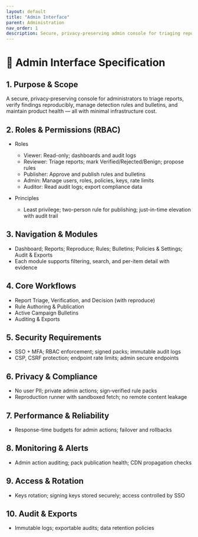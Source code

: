 ```yaml
---
layout: default
title: "Admin Interface"
parent: Administration
nav_order: 1
description: Secure, privacy-preserving admin console for triaging reports, managing detection rules, and maintaining product health with minimal infrastructure cost
---
```

# 🧭 Admin Interface Specification

## 1. Purpose & Scope
A secure, privacy‑preserving console for administrators to triage reports, verify findings reproducibly, manage detection rules and bulletins, and maintain product health — all with minimal infrastructure cost.

## 2. Roles & Permissions (RBAC)
- Roles
  - Viewer: Read-only; dashboards and audit logs
  - Reviewer: Triage reports; mark Verified/Rejected/Benign; propose rules
  - Publisher: Approve and publish rules and bulletins
  - Admin: Manage users, roles, policies, keys, rate limits
  - Auditor: Read audit logs; export compliance data

- Principles
  - Least privilege; two-person rule for publishing; just-in-time elevation with audit trail

## 3. Navigation & Modules
- Dashboard; Reports; Reproduce; Rules; Bulletins; Policies & Settings; Audit & Exports
- Each module supports filtering, search, and per-item detail with evidence

## 4. Core Workflows
- Report Triage, Verification, and Decision (with reproduce)
- Rule Authoring & Publication
- Active Campaign Bulletins
- Auditing & Exports

## 5. Security Requirements
- SSO + MFA; RBAC enforcement; signed packs; immutable audit logs
- CSP, CSRF protection; endpoint rate limits; admin secure endpoints

## 6. Privacy & Compliance
- No user PII; private admin actions; sign‑verified rule packs
- Reproduction runner with sandboxed fetch; no remote content leakage

## 7. Performance & Reliability
- Response-time budgets for admin actions; failover and rollbacks

## 8. Monitoring & Alerts
- Admin action auditing; pack publication health; CDN propagation checks

## 9. Access & Rotation
- Keys rotation; signing keys stored securely; access controlled by SSO

## 10. Audit & Exports
- Immutable logs; exportable audits; data retention policies
